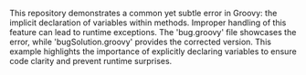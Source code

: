 This repository demonstrates a common yet subtle error in Groovy: the implicit declaration of variables within methods.  Improper handling of this feature can lead to runtime exceptions. The 'bug.groovy' file showcases the error, while 'bugSolution.groovy' provides the corrected version.  This example highlights the importance of explicitly declaring variables to ensure code clarity and prevent runtime surprises.